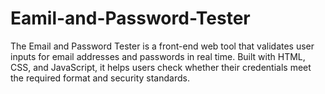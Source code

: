 # Eamil-and-Password-Tester
The Email and Password Tester is a front-end web tool that validates user inputs for email addresses and passwords in real time. Built with HTML, CSS, and JavaScript, it helps users check whether their credentials meet the required format and security standards.
